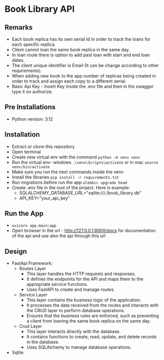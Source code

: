 # Book Library API

## Remarks

- Each book replica has its own serial Id in order to track the loans for each specific replica.
- Client cannot loan the same book replica in the same day.
- In loan route there is option to add past loan with start and end loan dates.
- The client unique identifier is Email (It can be change according to other requirements).
- When adding new book to the app number of replicas being created in order to track and assign each copy to a different serial.
- Basic Api Key - Insert Key inside the .env file and then in the swagger type it on authorize.

## Pre Installations

- Python version: 3.12

## Installation

- Extract or clone this repository
- Open terminal
- Create new virtual env with the command `python -m venv venv`
- Run the virtual env- windows `.\venv\Scripts\activate` or in mac `source venv/bin/activate`
- Make sure you run the next commands inside the venv
- Install the libraries `pip install -r requirements.txt`
- Run migrations before run the app `alembic upgrade head`
- Create .env file in the root of the project. Here is example:
  - SQLALCHEMY_DATABASE_URL="sqlite:///./book_library.db"
  - API_KEY="your_api_key"

## Run the App

- `uvicorn app.main:app`
- Open browser in the url - http://127.0.0.1:8000/docs for documentation of the api and use also the api through this url

## Design

- FastApi Framework:
  - Routes Layer
    - This layer handles the HTTP requests and responses.
    - It defines the endpoints for the API and maps them to the appropriate service functions.
    - Uses FastAPI to create and manage routes.
  - Service Layer
    - This layer contains the business logic of the application.
    - It processes the data received from the routes and interacts with the CRUD layer to perform database operations.
    - Ensures that the business rules are enforced, such as preventing a client from loaning the same book replica on the same day.
  - Crud Layer
    - This layer interacts directly with the database.
    - It contains functions to create, read, update, and delete records in the database.
    - Uses SQLAlchemy to manage database operations.
- Sqlite
